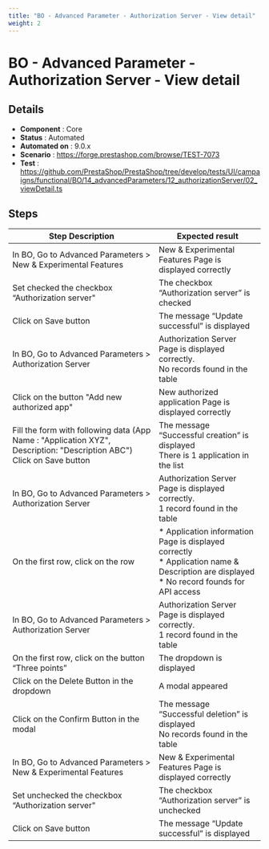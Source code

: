 ```yaml
---
title: "BO - Advanced Parameter - Authorization Server - View detail"
weight: 2
---
```


# BO - Advanced Parameter - Authorization Server - View detail
## Details
* **Component** : Core
* **Status** : Automated
* **Automated on** : 9.0.x
* **Scenario** : https://forge.prestashop.com/browse/TEST-7073
* **Test** : https://github.com/PrestaShop/PrestaShop/tree/develop/tests/UI/campaigns/functional/BO/14_advancedParameters/12_authorizationServer/02_viewDetail.ts

## Steps
| Step Description | Expected result |
| ----- | ----- |
| In BO, Go to Advanced Parameters > New & Experimental Features | New & Experimental Features Page is displayed correctly |
| Set checked the checkbox “Authorization server" | The checkbox “Authorization server” is checked |
| Click on Save button | The message “Update successful” is displayed |
| In BO, Go to Advanced Parameters > Authorization Server | Authorization Server Page is displayed correctly.<br>No records found in the table |
| Click on the button "Add new authorized app" | New authorized application Page is displayed correctly |
| Fill the form with following data (App Name : "Application XYZ", Description: "Description ABC")<br>Click on Save button | The message “Successful creation” is displayed<br>There is 1 application in the list |
| In BO, Go to Advanced Parameters > Authorization Server | Authorization Server Page is displayed correctly.<br>1 record found in the table |
| On the first row, click on the row | * Application information Page is displayed correctly<br> * Application name & Description are displayed<br> * No record founds for API access |
| In BO, Go to Advanced Parameters > Authorization Server | Authorization Server Page is displayed correctly.<br>1 record found in the table |
| On the first row, click on the button “Three points” | The dropdown is displayed |
| Click on the Delete Button in the dropdown | A modal appeared |
| Click on the Confirm Button in the modal | The message “Successful deletion” is displayed<br>No records found in the table |
| In BO, Go to Advanced Parameters > New & Experimental Features | New & Experimental Features Page is displayed correctly |
| Set unchecked the checkbox “Authorization server" | The checkbox “Authorization server” is unchecked |
| Click on Save button | The message “Update successful” is displayed |
